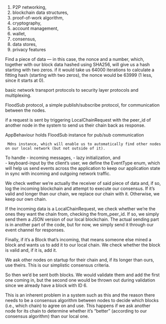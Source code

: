 1. P2P networking, 
2. blockchain data structures, 
3. proof-of-work algorithm,  
4. cryptography, 
5. account management, 
6. wallet, 
7. consensus, 
8. data stores, 
9. privacy features



Find a piece of data — in this case, the nonce and a number, which, together with our block data hashed using SHA256, will give us a hash starting with two zeros. if it would take us 64000 iterations to calculate a fitting hash (starting with two zeros), the nonce would be 63999 (1 less, since it starts at 0).


basic network transport protocols to security layer protocols and multiplexing.

FloodSub protocol, a simple publish/subscribe protocol, for communication between the nodes.

if a request is sent by triggering LocalChainRequest with the peer_id of another node in the system to send us their chain back as response.

AppBehaviour holds
     FloodSub instance for pub/sub communication 
     
     Mdns instance, which will enable us to automatically find other nodes on our local network (but not outside of it).


To handle 
    - incoming messages, 
    - lazy initialization, and  
    - keyboard-input by the client’s user, 
     we define the EventType enum, which will help us send events across the application to keep our application state in sync with incoming and outgoing network traffic.


We check wether we’re actually the receiver of said piece of data and, if so, log the incoming blockchain and attempt to execute our consensus. If it’s valid and longer than our chain, we replace our chain with it. Otherwise, we keep our own chain.




If the incoming data is a LocalChainRequest, we check whether we’re the ones they want the chain from, checking the from_peer_id. If so, we simply send them a JSON version of our local blockchain. The actual sending part is in another part of the code, but for now, we simply send it through our event channel for responses.

Finally, if it’s a Block that’s incoming, that means someone else mined a block and wants us to add it to our local chain. We check whether the block is valid and, if it is, add it.



 We ask other nodes on startup for their chain and, if its longer than ours, use theirs. This is our simplistic consensus criteria.

So then we’d be sent both blocks. We would validate them and add the first one coming in, but the second one would be thrown out during validation since we already have a block with ID 6.

This is an inherent problem in a system such as this and the reason there needs to be a consensus algorithm between nodes to decide which blocks (i.e., which chain) to agree on and use. This happens if we ask another node for its chain to determine whether it’s “better” (according to our consensus algorithm) than our local one.

